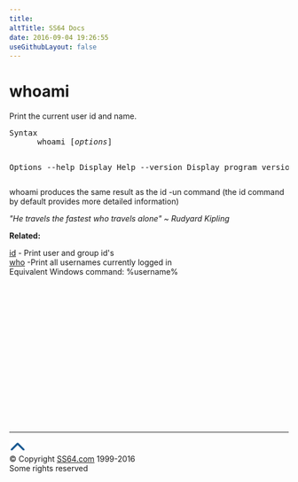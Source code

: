 ```yaml
---
title:
altTitle: SS64 Docs
date: 2016-09-04 19:26:55
useGithubLayout: false
---
```

<!-- #BeginLibraryItem "/Library/head_bash.lbi" --><!-- #EndLibraryItem --><h1>whoami</h1> 
<p>Print the current user id and name.</p>
<pre>Syntax
      whoami [<i>options</i>]

Options
   --help      Display Help
   --version   Display program version info
</pre>
<p>whoami produces the same result as the <span class="code">id -un</span> command (the <span class="code">id</span> command by default provides more detailed information)</p>
<p class="quote"><i>"He travels the fastest who travels alone" ~ Rudyard Kipling</i></p>

<p><b>Related:</b></p>
<p> <a href="id.html">id</a> - Print user and group id's<br>
  <a href="who.html">who</a> -Print all usernames currently logged in<br>
Equivalent Windows command: %username% </p><!-- #BeginLibraryItem "/Library/foot_bash.lbi" --><p>
<!-- bash300 -->
<ins class="adsbygoogle" style="display:inline-block;width:300px;height:250px" data-ad-client="ca-pub-6140977852749469" data-ad-slot="4615356305"></ins>
<script>
(adsbygoogle = window.adsbygoogle || []).push({});
</script></p>
<hr>
<div id="bl" class="footer"><a href="whoami.html#"><img src="../images/top.png" width="30" height="22" alt="Back to the Top"></a></div>
<div id="br" class="footer, tagline">© Copyright <a href="http://ss64.com/">SS64.com</a> 1999-2016<br>
Some rights reserved</div><!-- #EndLibraryItem -->

